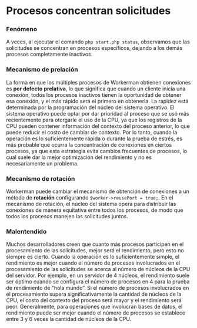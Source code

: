 # Procesos concentran solicitudes

### Fenómeno
A veces, al ejecutar el comando `php start.php status`, observamos que las solicitudes se concentran en procesos específicos, dejando a los demás procesos completamente inactivos.

### Mecanismo de prelación
La forma en que los múltiples procesos de Workerman obtienen conexiones es **por defecto** **prelativa**, lo que significa que cuando un cliente inicia una conexión, todos los procesos inactivos tienen la oportunidad de obtener esa conexión, y el más rápido será el primero en obtenerla. La rapidez está determinada por la programación del núcleo del sistema operativo. El sistema operativo puede optar por dar prioridad al proceso que se usó más recientemente para otorgarle el uso de la CPU, ya que los registros de la CPU pueden contener información del contexto del proceso anterior, lo que puede reducir el costo de cambiar de contexto. Por lo tanto, cuando la operación es lo suficientemente rápida o durante la prueba de estrés, es más probable que ocurra la concentración de conexiones en ciertos procesos, ya que esta estrategia evita cambios frecuentes de procesos, lo cual suele dar la mejor optimización del rendimiento y no es necesariamente un problema.

### Mecanismo de rotación
Workerman puede cambiar el mecanismo de obtención de conexiones a un método de **rotación** configurando `$worker->reusePort = true;`. En el mecanismo de rotación, el núcleo del sistema opera para distribuir las conexiones de manera equitativa entre todos los procesos, de modo que todos los procesos manejen las solicitudes juntos.

### Malentendido
Muchos desarrolladores creen que cuanto más procesos participen en el procesamiento de las solicitudes, mejor será el rendimiento, pero esto no siempre es cierto. Cuando la operación es lo suficientemente simple, el rendimiento es mejor cuando el número de procesos involucrados en el procesamiento de las solicitudes se acerca al número de núcleos de la CPU del servidor. Por ejemplo, en un servidor de 4 núcleos, el rendimiento suele ser óptimo cuando se configura el número de procesos en 4 para la prueba de rendimiento de "hola mundo”. Si el número de procesos involucrados en el procesamiento supera significativamente la cantidad de núcleos de la CPU, el costo del contexto del proceso será mayor y el rendimiento será peor. Generalmente, para operaciones que involucran bases de datos, el rendimiento puede ser mejor cuando el número de procesos se establece entre 3 y 6 veces la cantidad de núcleos de la CPU.
